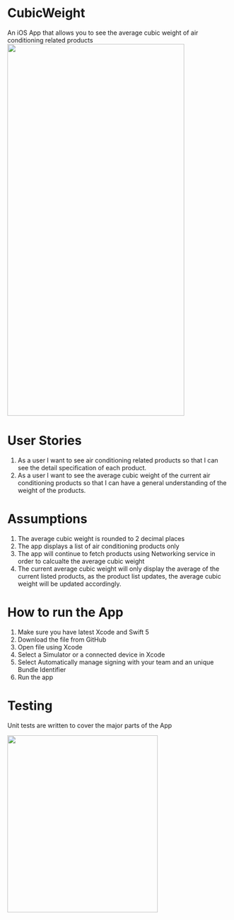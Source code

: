 # CubicWeight
An iOS App that allows you to see the average cubic weight of air conditioning related products
<img src="https://firebasestorage.googleapis.com/v0/b/bredway-test-environment.appspot.com/o/to_be_deleted%2FCubicWeightHomeScreen.png?alt=media&token=5d8a6476-61b9-4480-8266-a50879b10132" height="840" width="400">

# User Stories
1. As a user I want to see air conditioning related products so that I can see the detail specification of each product.
2. As a user I want to see the average cubic weight of the current air conditioning products so that I can have a general understanding of the weight of the products.

# Assumptions
1. The average cubic weight is rounded to 2 decimal places
2. The app displays a list of air conditioning products only
3. The app will continue to fetch products using Networking service in order to calcualte the average cubic weight
4. The current average cubic weight will only display the average of the current listed products, as the product list updates, the average cubic weight will be updated accordingly.

# How to run the App
1. Make sure you have latest Xcode and Swift 5
2. Download the file from GitHub
3. Open file using Xcode
4. Select a Simulator or a connected device in Xcode
5. Select Automatically manage signing with your team and an unique Bundle Identifier
6. Run the app

# Testing
Unit tests are written to cover the major parts of the App

<img src="https://firebasestorage.googleapis.com/v0/b/bredway-test-environment.appspot.com/o/to_be_deleted%2FCubic%20Weight%20Test.png?alt=media&token=1f1b62fd-9cbc-4aac-bbaa-eaa931589738" height="400" width="340">
